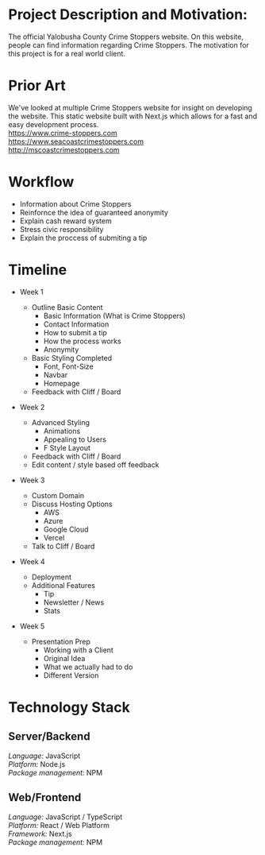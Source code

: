 # Project Description and Motivation: 
The official Yalobusha County Crime Stoppers website. On this website, people can find information regarding Crime Stoppers. The motivation for this project is for a real world client.

# Prior Art
We've looked at multiple Crime Stoppers website for insight on developing the website. This static website built with Next.js which allows for a fast and easy development process.   
https://www.crime-stoppers.com   
https://www.seacoastcrimestoppers.com    
http://mscoastcrimestoppers.com   

# Workflow 
- Information about Crime Stoppers
- Reinfornce the idea of guaranteed anonymity
- Explain cash reward system
- Stress civic responsibility
- Explain the proccess of submiting a tip


<!-- # Deployment Workflow / Services -->

# Timeline
- Week 1
  - Outline Basic Content
    - Basic Information (What is Crime Stoppers)
    - Contact Information
    - How to submit a tip
    - How the process works
    - Anonymity
  - Basic Styling Completed
    - Font, Font-Size
    - Navbar
    - Homepage
  - Feedback with Cliff / Board

- Week 2
  - Advanced Styling
    - Animations
    - Appealing to Users
    - F Style Layout
  - Feedback with Cliff / Board
  - Edit content / style based off feedback
  
- Week 3
  - Custom Domain
  - Discuss Hosting Options
    - AWS
    - Azure
    - Google Cloud
    - Vercel
  - Talk to Cliff / Board
- Week 4
  - Deployment
  - Additional Features
    - Tip
    - Newsletter / News
    - Stats
- Week 5
  - Presentation Prep
    - Working with a Client
    - Original Idea
    - What we actually had to do
    - Different Version
  

# Technology Stack

## Server/Backend
*Language:* JavaScript  
*Platform:* Node.js  
*Package management:* NPM

## Web/Frontend
*Language:* JavaScript / TypeScript  
*Platform:* React / Web Platform   
*Framework:* Next.js  
*Package management:* NPM 


